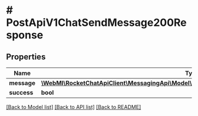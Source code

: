 # # PostApiV1ChatSendMessage200Response

## Properties

Name | Type | Description | Notes
------------ | ------------- | ------------- | -------------
**message** | [**\WebMI\RocketChatApiClient\MessagingApi\Model\PostApiV1ChatSendMessage200ResponseMessage**](PostApiV1ChatSendMessage200ResponseMessage.md) |  | [optional]
**success** | **bool** |  | [optional]

[[Back to Model list]](../../README.md#models) [[Back to API list]](../../README.md#endpoints) [[Back to README]](../../README.md)
